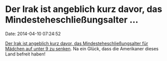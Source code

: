 Der Irak ist angeblich kurz davor, das Mindesteheschließungsalter \...
======================================================================

Date: 2014-04-10 07:24:52

[Der Irak ist angeblich kurz davor, das Mindesteheschließungsalter für
Mädchen auf unter 9 zu
senken](http://www.telegraph.co.uk/news/worldnews/middleeast/iraq/10753645/fnord.html).
Na ein Glück, dass die Amerikaner dieses Land befreit haben!
